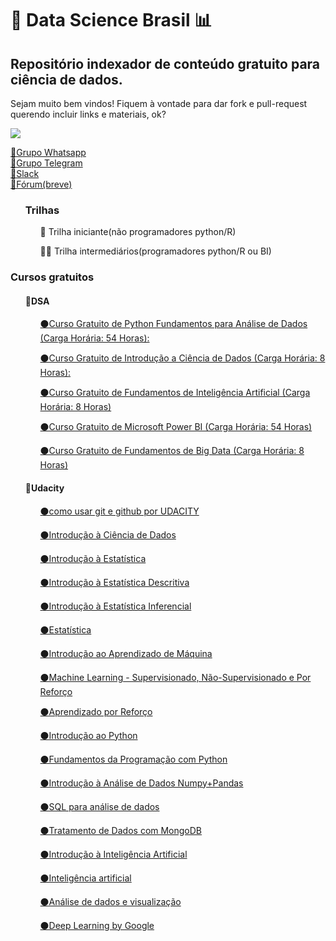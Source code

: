 <h1>🔎 Data Science Brasil 📊</h1>
<h2>Repositório indexador de conteúdo gratuito para ciência de dados.</h2>
Sejam muito bem vindos! Fiquem à vontade para dar fork e pull-request querendo incluir links e materiais, ok?

![](https://media1.tenor.com/images/07988c63e7f4730bd4f5ac57d42440c5/tenor.gif?itemid=11287448)

<a href="https://chat.whatsapp.com/DpLXSpheuiDCXvArYli9pa">🔵Grupo Whatsapp</a><br>
<a href="https://join.slack.com/t/datasciencebrazil/shared_invite/enQtNDQ5NTU1ODk5NTA3LTJiYzNmNWI1YTlkODY5Y2ZiZmIyYTQ4ZjYyNTQ1MThlNTk4ZGRhZTAwOGFmOTQyYWYxZDAyNTI4YTNhM2FiYjg">🔵Grupo Telegram</a><br>
<a href="https://join.slack.com/t/datasciencebrazil/shared_invite/enQtNDQ5NTU1ODk5NTA3LTJiYzNmNWI1YTlkODY5Y2ZiZmIyYTQ4ZjYyNTQ1MThlNTk4ZGRhZTAwOGFmOTQyYWYxZDAyNTI4YTNhM2FiYjg">🔵Slack</a><br>
<a href="">🔵Fórum(breve)</a><br>

<ul><h3>Trilhas</h3>
<ol>👶 Trilha iniciante(não programadores python/R)</ol>
<ol>🧗‍♂ Trilha intermediários(programadores python/R ou BI)</ol></ul>

<h3>Cursos gratuitos</h3> 
<ul><h4>🔴DSA</h4>
<ol><a href="https://www.datascienceacademy.com.br/course?courseid=python-fundamentos">⚫Curso Gratuito de Python Fundamentos para Análise de Dados (Carga Horária: 54 Horas):</a></ol>
<ol><a href="https://www.datascienceacademy.com.br/course?courseid=introduo--cincia-de-dados">⚫Curso Gratuito de Introdução a Ciência de Dados (Carga Horária: 8 Horas):</a></ol>
<ol><a href="https://www.datascienceacademy.com.br/course?courseid=inteligencia-artificial-fundamentos">⚫Curso Gratuito de Fundamentos de Inteligência Artificial (Carga Horária: 8 Horas)</a></ol>
<ol><a href="https://www.datascienceacademy.com.br/course?courseid=microsoft-power-bi-para-data-science">⚫Curso Gratuito de Microsoft Power BI (Carga Horária: 54 Horas)</a></ol>
<ol><a href="https://www.datascienceacademy.com.br/course?courseid=big-data-fundamentos">⚫Curso Gratuito de Fundamentos de Big Data (Carga Horária: 8 Horas)</a></ol></ul>
<ul><h4>🔴Udacity</h4>
<ol><a href="https://br.udacity.com/course/how-to-use-git-and-github--ud775
">⚫como usar  git e github por UDACITY</a></ol>
  <ol><a href="https://br.udacity.com/course/intro-to-data-science--ud359
">⚫Introdução à Ciência de Dados</a></ol>
<ol><a href="https://br.udacity.com/course/intro-to-statistics--st101
">⚫Introdução à Estatística</a></ol>
<ol><a href="https://br.udacity.com/course/intro-to-deive-statistics--ud827
">⚫Introdução à Estatística Descritiva</a></ol>
<ol><a href="https://br.udacity.com/course/intro-to-inferential-statistics--ud201
">⚫Introdução à Estatística Inferencial</a></ol>
<ol><a href="https://br.udacity.com/course/statistics--st095
">⚫Estatística</a></ol>
<ol><a href="https://br.udacity.com/course/intro-to-machine-learning--ud120
">⚫Introdução ao Aprendizado de Máquina</a></ol>
<ol><a href="https://br.udacity.com/course/machine-learning--ud262
">⚫Machine Learning - Supervisionado, Não-Supervisionado e Por Reforço</a></ol>
<ol><a href="https://br.udacity.com/course/reinforcement-learning--ud600
">⚫Aprendizado por Reforço</a></ol>
<ol><a href="https://br.udacity.com/course/introduction-to-python--ud1110
">⚫Introdução ao Python</a></ol>
<ol><a href="https://br.udacity.com/course/programming-foundations-with-python--ud036
">⚫Fundamentos da Programação com Python</a></ol>
<ol><a href="https://br.udacity.com/course/intro-to-data-analysis--ud170
">⚫Introdução à Análise de Dados Numpy+Pandas</a></ol>
<ol><a href="https://br.udacity.com/course/sql-for-data-analysis--ud198
">⚫SQL para análise de dados</a></ol>
<ol><a href="https://br.udacity.com/course/data-wrangling-with-mongodb--ud032
">⚫Tratamento de Dados com MongoDB</a></ol>
<ol><a href="https://br.udacity.com/course/intro-to-artificial-intelligence--cs271
">⚫Introdução à Inteligência Artificial</a></ol>
<ol><a href="https://br.udacity.com/course/artificial-intelligence--ud954
">⚫Inteligência artificial</a></ol>
<ol><a href="https://br.udacity.com/course/data-analysis-and-visualization--ud404
">⚫Análise de dados e visualização</a></ol>
<ol><a href="https://br.udacity.com/course/deep-learning--ud730
">⚫Deep Learning by Google</a></ol>
